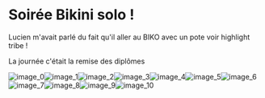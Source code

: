 # Soirée Bikini solo !
Lucien m'avait parlé du fait qu'il aller au BIKO avec un pote voir highlight tribe !

La journée c'était la remise des diplômes 

![image_0](images/image_25.jpg)![image_1](images/image_26.jpg)![image_2](images/image_27.jpg)![image_3](images/image_28.jpg)![image_4](images/image_29.jpg)![image_5](images/image_30.jpg)![image_6](images/image_31.jpg)![image_7](images/image_32.jpg)![image_8](images/image_33.jpg)![image_9](images/image_34.jpg)![image_10](images/image_35.jpg)
